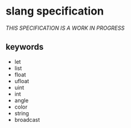 # slang specification

*THIS SPECIFICATION IS A WORK IN PROGRESS*

## keywords

* let
* list
* float
* ufloat
* uint
* int
* angle
* color
* string
* broadcast

